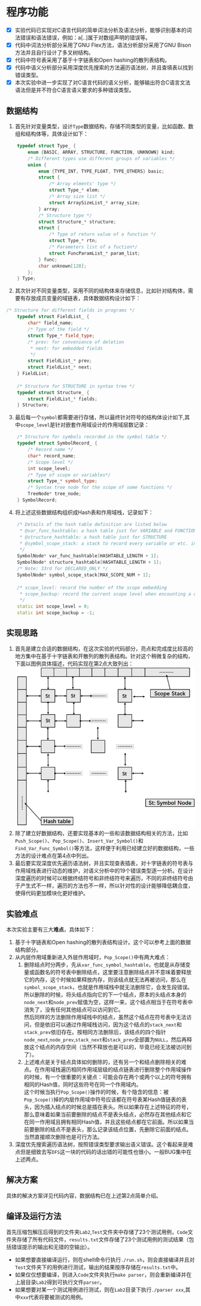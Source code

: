 # 程序功能
- [x] 实验代码已实现对C语言代码的简单词法分析及语法分析，能够识别基本的词法错误和语法错误，例如：a[..]属于对数组声明的错误等。
- [x] 代码中词法分析部分采用了GNU Flex方法，语法分析部分采用了GNU Bison方法并且自行设计了多叉树结构。 
- [x] 代码中符号表采用了基于十字链表和Open hashing的散列表结构。
- [x] 代码中语义分析部分采用深度优先搜索的方法遍历语法树，并且查填表以找到错误类型。
- [x] 本次实验中进一步实现了对C语言代码的语义分析，能够输出符合C语言文法语法但是并不符合C语言语义要求的多种错误类型。
## 数据结构
1. 首先针对变量类型，设计``Type``数据结构，存储不同类型的变量，比如函数、数组和结构体等，具体设计如下：
```cpp
    typedef struct Type_ {
        enum {BASIC, ARRAY, STRUCTURE, FUNCTION, UNKNOWN} kind;
        /* Different types use different groups of variables */
        union {
            enum {TYPE_INT, TYPE_FLOAT, TYPE_OTHERS} basic;
            struct {
                /* Array elments' type */
                struct Type_* elem;
                /* Array size list */
                struct ArraySizeList_* array_size;
            } array;
            /* Structure type */
            struct Structure_* structure;
            struct {
                /* Type of return value of a function */
                struct Type_* rtn;
                /* Parameters list of a fuction*/
                struct FuncParamList_* param_list;
            } func;
            char unknown[128];
        };
    } Type; 
```
2. 其次针对不同变量类型，采用不同的结构体来存储信息，比如针对结构体，需要有存放成员变量的域链表，具体数据结构设计如下：
```cpp
/* Structure for different fields in programs */
    typedef struct FieldList_ {
        char* field_name;
        /* Type of the field */
        struct Type_* field_type;
        /* prev: for convenience of deletion
         * next: for embedded fields 
         */
        struct FieldList_* prev;
        struct FieldList_* next;
    } FieldList;

    /* Structure for STRUCTURE in syntax tree */
    typedef struct Structure_ {
        struct FieldList_* fields;
    } Structure;
```
3. 最后每一个``symbol``都需要进行存储，所以最终针对符号的结构体设计如下,其中``scope_level``是针对嵌套作用域设计的作用域层数记录：
```cpp
    /* Structure for symbols recorded in the symbol table */
    typedef struct SymbolRecord_ {
        /* Record name */
        char* record_name;
        /* Scope level */
        int scope_level;
        /* Type of scope or variables*/
        struct Type_* symbol_type;
        /* Syntax tree node for the scope of some functions */
        TreeNode* tree_node;
    } SymbolRecord;
```
4. 将上述这些数据结构组织成Hash表和作用域栈，记录如下：
```cpp
    /* Details of the hash table definition are listed below 
     * @var_func_hashtable: a hash table just for VARIABLE and FUNCTION
     * @structure_hashtable: a hash table just for STRUCTURE
     * @symbol_scope_stack: a stack to record every variable or etc. in the same scope
     */
    SymbolNode* var_func_hashtable[HASHTABLE_LENGTH + 1];
    SymbolNode* structure_hashtable[HASHTABLE_LENGTH + 1];
    /* Note: 33rd for DECLARED_ONLY */
    SymbolNode* symbol_scope_stack[MAX_SCOPE_NUM + 1]; 

    /* scope_level: record the number of the scope embedding
     * scope_backup: record the current scope level when encounting a declared but not defined functions and restore the scope level later
     */
    static int scope_level = 0;
    static int scope_backup = -1; 
```
## 实现思路
1. 首先是建立合适的数据结构，在这次实验的代码部分，亮点和完成度比较高的地方集中在基于十字链表和开散列的散列表结构。针对这个稍微复杂的结构，下面以图例具体描述，代码实现在第2点大致列出：  
![img](https://github.com/SinestroEdmonce/MyCompiler/raw/master/Lab2/Img/Imperative%20Style.png)
2. 除了建立好数据结构，还要实现基本的一些和该数据结构相关的方法，比如``Push_Scope()``、``Pop_Scope()``、``Insert_Var_Symbol()``和``Find_Var_Func_Symbol()``等方法，这样便于利用已经建立好的数据结构，一些方法的设计难点在第4点中列出。
3. 最后要实现深度优先遍历语法树，并且实现查表插表，对十字链表的符号表与作用域栈表进行动态的维护，对语义分析中的19个错误类型逐一分析。在设计深度遍历的时候可以根据终结符号和非终结符号来遍历，不同的非终结符号由于产生式不一样，遍历的方法也不一样，所以针对性的设计能够降低耦合度，使得代码更加模块化更好维护。
## 实验难点
本次实验主要有三大**难点**，具体如下：  
1. 基于十字链表和Open hashing的散列表结构设计。这个可以参考上面的数据结构部分。
2. 从内层作用域重新进入外层作用域时，``Pop_Scope()``中有两大难点：  
    1. 删除结点时分两步，先从``var_func_symbol_hashtable``，也就是从存储变量或函数名的符号表中删除结点，这里要注意删除结点并不意味着要释放它的内存，这个时候如果释放内存，则该结点就无法再被访问，那么在``symbol_scope_stack``，也就是作用域栈中就无法删除它，会发生段错误。  
    所以删除的时候，将头结点指向它的下一个结点，原本的头结点本身的``node_next``和``node_prev``赋值为空，这样一来，这个结点相当于在符号表中消失了，没有任何其他结点可以访问到它。  
    然后同样的方法删除作用域栈中的结点，虽然这个结点在符号表中无法访问，但是依旧可以通过作用域栈访问，因为这个结点的``stack_next``和``stack_prev``依旧存在。按相同方法删除后，该结点的四个指针``node_next``,``node_prev``,``stack_next``和``stack_prev``全部置为``NULL``，然后再释放这个结点的内存空间（当然不释放也是可以的，毕竟已经无法被访问到了）。
    2. 上述难点是关于结点具体如何删除的，还有另一个和结点删除相关的难点。在作用域栈遍历相同作用域层级的结点链表进行删除整个作用域操作的时候，有一个很重要的关键点：可能会存在两个或两个以上的符号拥有相同的Hash值，同时这些符号在同一个作用域内。  
    这个时候当执行``Pop_Scope()``操作的时候，有个隐含的信息：被``Pop_Scope()``掉的内层作用域中符号应该都在符号表某Hash值链表的表头，因为插入结点的时候总是插在表头。所以如果存在上述特征的符号，那么意味着如果当前要删除的结点不是表头结点，必然存在其他结点和它在同一作用域且拥有相同Hash值，并且这些结点都在它前面。所以如果当前要删除的结点不是表头，那么记录该结点位置，先删除它前面的结点。当然直接顺次删除也是可行方法。
3. 深度优先搜索遍历语法树，按照错误类型要求输出语义错误。这个看起来是难点但是细致去写``DFS``这一块的代码的话出错的可能性也很小。一般BUG集中在上述两点。
## 解决方案
具体的解决方案详见代码内容，数据结构已在上述第2点简单介绍。
## 编译及运行方法
首先压缩包解压后得到的文件夹``Lab2``,``Test``文件夹中存储了23个测试用例，``Code``文件夹存储了所有代码文件，``results.txt``文件存储了23个测试用例的测试结果（包括错误提示的输出和无错的空输出）。
- 如果想要直接编译运行，则在shell命令行执行``./run.sh``，则会直接编译并且对``Test``文件夹下的用例进行测试，输出的结果按序存储在``results.txt``中。
- 如果仅仅想要编译，则进入``Code``文件夹执行``make parser``，则会重新编译并在上层目录``Lab2``得到可执行文件``parser``。
- 如果想要对某一个测试用例进行测试，则在``Lab2``目录下执行``./parser xxx``,其中``xxx``代表将要被测试的用例。
